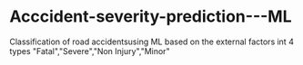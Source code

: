# Acccident-severity-prediction---ML
Classification of road accidentsusing ML based on the external factors int 4 types "Fatal","Severe","Non Injury","Minor"
